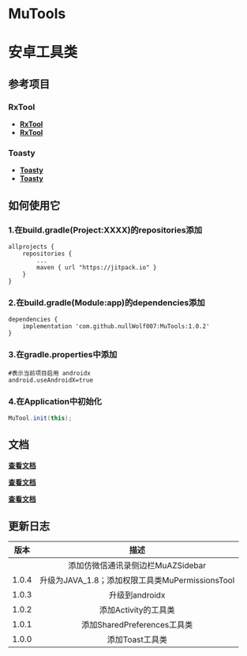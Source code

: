 # MuTools
# 安卓工具类


## 参考项目
### RxTool
* **[RxTool](https://github.com/Tamsiree/RxTool)**
* **[RxTool](https://github.com/Tamsiree/RxTool)**
### Toasty
* **[Toasty](https://github.com/GrenderG/Toasty)**
* **[Toasty](https://github.com/GrenderG/Toasty)**

## 如何使用它

### 1.在build.gradle(Project:XXXX)的repositories添加
```text
allprojects {
	repositories {
		...
		maven { url "https://jitpack.io" }
	}
}
```

### 2.在build.gradle(Module:app)的dependencies添加
```text
dependencies {
	implementation 'com.github.nullWolf007:MuTools:1.0.2'
}
```

### 3.在gradle.properties中添加

```properties
#表示当前项目启用 androidx
android.useAndroidX=true
```

### 4.在Application中初始化

```java
MuTool.init(this);
```

## 文档

[**查看文档**](https://github.com/nullWolf007/MuTools/wiki/Home)

[**查看文档**](https://github.com/nullWolf007/MuTools/wiki/Home)

[**查看文档**](https://github.com/nullWolf007/MuTools/wiki/Home)

## 更新日志

| 版本  |                      描述                       |
| :---: | :---------------------------------------------: |
|       |        添加仿微信通讯录侧边栏MuAZSidebar        |
| 1.0.4 | 升级为JAVA_1.8；添加权限工具类MuPermissionsTool |
| 1.0.3 |                 升级到androidx                  |
| 1.0.2 |              添加Activity的工具类               |
| 1.0.1 |           添加SharedPreferences工具类           |
| 1.0.0 |                 添加Toast工具类                 |





